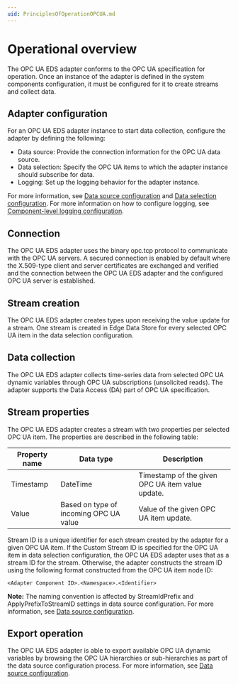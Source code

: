 ```yaml
---
uid: PrinciplesOfOperationOPCUA.md
---
```


# Operational overview

The OPC UA EDS adapter conforms to the OPC UA specification for operation. Once an instance of the adapter is defined in the system components configuration, it must be configured for it to create streams and collect data.

## Adapter configuration

For an OPC UA EDS adapter instance to start data collection, configure the adapter by defining the following:

- Data source: Provide the connection information for the OPC UA data source.
- Data selection: Specify the OPC UA items to which the adapter instance should subscribe for data.
- Logging: Set up the logging behavior for the adapter instance.

For more information, see [Data source configuration](xref:OPCUADataSourceConfiguration) and [Data selection configuration](xref:OPCUADataSelectionConfiguration). For more information on how to configure logging, see [Component-level logging configuration](xref:ComponentLoggingConfiguration).

## Connection

The OPC UA EDS adapter uses the binary opc.tcp protocol to communicate with the OPC UA servers. A secured connection is enabled by default where the X.509-type client and server certificates are exchanged and verified and the connection between the OPC UA EDS adapter and the configured OPC UA server is established.

## Stream creation

The OPC UA EDS adapter creates types upon receiving the value update for a stream. One stream is created in Edge Data Store for every selected OPC UA item in the data selection configuration.

## Data collection

The OPC UA EDS adapter collects time-series data from selected OPC UA dynamic variables through OPC UA subscriptions (unsolicited reads). The adapter supports the Data Access (DA) part of OPC UA specification.

## Stream properties

The OPC UA EDS adapter creates a stream with two properties per selected OPC UA item. The properties are described in the following table:

| Property name | Data type | Description |
|---------------|-----------|-------------|
| Timestamp     | DateTime  | Timestamp of the given OPC UA item value update. |
| Value         | Based on type of incoming OPC UA value | Value of the given OPC UA item update. |

Stream ID is a unique identifier for each stream created by the adapter for a given OPC UA item. If the Custom Stream ID is specified for the OPC UA item in data selection configuration, the OPC UA EDS adapter uses that as a stream ID for the stream. Otherwise, the adapter constructs the stream ID using the following format constructed from the OPC UA item node ID:

```
<Adapter Component ID>.<Namespace>.<Identifier>
```

**Note:** The naming convention is affected by StreamIdPrefix and ApplyPrefixToStreamID settings in data source configuration. For more information, see [Data source configuration](xref:OPCUADataSourceConfiguration).

## Export operation

The OPC UA EDS adapter is able to export available OPC UA dynamic variables by browsing the OPC UA hierarchies or sub-hierarchies as part of the data source configuration process. For more information, see [Data source configuration](xref:OPCUADataSourceConfiguration).
